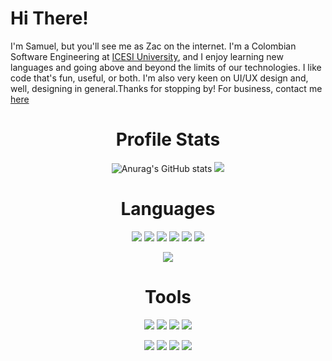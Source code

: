<!Doctype html>
<html lang="en">
    <head>
        <link href="/style.css" rel="stylesheet"></link>
  </head>
  <body>
    <h1>Hi There!</h1>
    <p>I'm Samuel, but you'll see me as Zac on the internet. I'm a Colombian Software Engineering at <a href="https://www.icesi.edu.co/es/">ICESI University</a>, and I enjoy learning new languages and going above and beyond the limits of our technologies. I like code that's fun, useful, or both. I'm also very keen on UI/UX design and, well, designing in general.Thanks for stopping by! For business, contact me <a href="seamzacdisc1@gmail.com">here</a></p>
    <span></span>
    <div align="center">
      <h1>Profile Stats</h1>
      <p align="center" class="cards">
      <img src="https://github-readme-stats.vercel.app/api?username=zacwastaken&show_icons=true&theme=prussian&count_privat=true&line_height=25&hide_border=true" alt="Anurag's GitHub stats"/>
      <img src="https://github-readme-streak-stats.herokuapp.com?user=zacwastaken&theme=prussian&date_format=j%2Fn%5B%2FY%5D&fire=DD7E54&currStreakNum=DDA154&ring=DDB292&hide_border=true"/>
      </p>
      <h1>Languages</h1>
      <div>
        <p>
          <img src="https://img.shields.io/badge/Java-e3ae78?style=for-the-badge&logo=java&logoColor=black"/>
          <img src="https://img.shields.io/badge/HTML5-eda18c?style=for-the-badge&logo=html5&logoColor=black"/>
          <img src="https://img.shields.io/badge/Sass-edabcc?style=for-the-badge&logo=sass&logoColor=black"/>
          <img src="https://img.shields.io/badge/JavaScript-F7DF1E?style=for-the-badge&logo=javascript&logoColor=black"/>
          <img src="https://img.shields.io/badge/Python-f7dd81?style=for-the-badge&logo=python&logoColor=blue"/>
          <img src="https://img.shields.io/badge/C%23-89d487?style=for-the-badge&logo=c-sharp&logoColor=black"/>
        </p>
        <img src="https://metrics.lecoq.io/zacwastaken?template=classic&base.header=0&base.activity=0&base.community=0&base.repositories=0&base.metadata=0&languages=1&languages.limit=8&languages.threshold=0%25&languages.colors=java%3A%20%23ff8519%2C%20css%3A%2369affa%2C%20c%23%3A%23bd58d1%2C%20javascript%3A%20%23e8d546%2C%20php%3A%20%239ebae6%2C%20python%3A%20%23f1f2bd%2C%20c%2B%2B%3A%20%2344cf44%2C%20SQL%3A%20%23c73478%2C%20ruby%3A%20%23c7344d%2C%20go%3A%20%2340ccdb%2C%20swift%3A%20%23ffae52&languages.sections=most-used&languages.details=bytes-size&languages.indepth=false&languages.analysis.timeout=15&languages.categories=markup%2C%20programming&languages.recent.categories=markup%2C%20programming&languages.recent.load=300&languages.recent.days=14&config.timezone=America%2FBogota" class="most-lang"/>
      </div>
      <h1>Tools</h1>
      <p>
        <img src="https://img.shields.io/badge/IntelliJIDEA-eb7583.svg?style=for-the-badge&logo=intellij-idea&logoColor=white"/>
        <img src="https://img.shields.io/badge/Visual_Studio_Code-0078D4?style=for-the-badge&logo=visual%20studio%20code&logoColor=white"/>
        <img src="https://img.shields.io/badge/GNU%20Bash-0c6b0c?style=for-the-badge&logo=GNU%20Bash&logoColor=white"/>
        <img src="https://img.shields.io/badge/GIT-E44C30?style=for-the-badge&logo=git&logoColor=white"/>
      </p>
      <p>
        <img src="https://img.shields.io/badge/Adobe%20Illustrator-FF9A00?style=for-the-badge&logo=adobe%20illustrator&logoColor=white"/>
        <img src="https://img.shields.io/badge/Adobe%20XD-b3469a?style=for-the-badge&logo=Adobe%20XD&logoColor=white"/>
        <img src="https://img.shields.io/badge/Notion-000000?style=for-the-badge&logo=notion&logoColor=white"/>
        <img src="https://img.shields.io/badge/Trello-0052CC?style=for-the-badge&logo=trello&logoColor=white"/>
      </p>
      <span></span>
    </div>
  </body>
</html>

